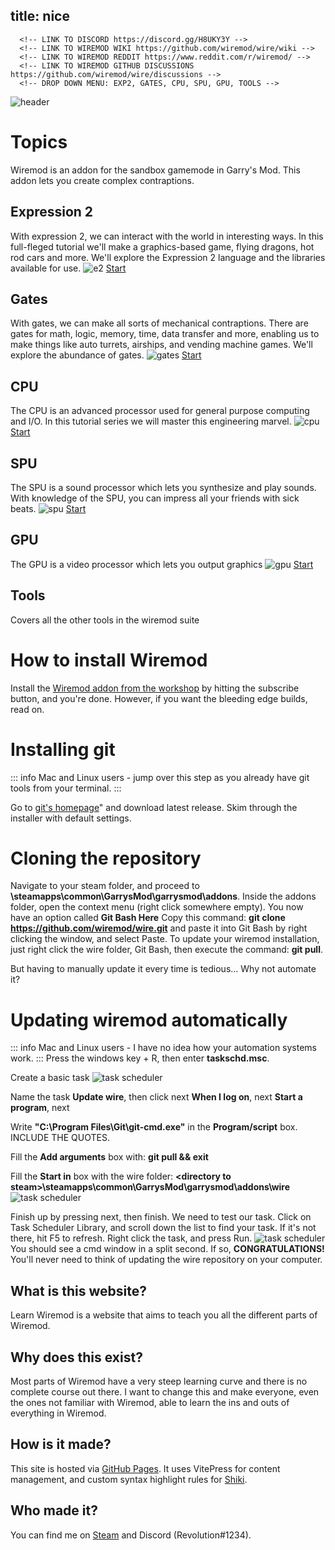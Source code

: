 title: nice
---
      <!-- LINK TO DISCORD https://discord.gg/H8UKY3Y -->
      <!-- LINK TO WIREMOD WIKI https://github.com/wiremod/wire/wiki -->
      <!-- LINK TO WIREMOD REDDIT https://www.reddit.com/r/wiremod/ -->
      <!-- LINK TO WIREMOD GITHUB DISCUSSIONS https://github.com/wiremod/wire/discussions -->
      <!-- DROP DOWN MENU: EXP2, GATES, CPU, SPU, GPU, TOOLS -->
![header](img/root/header.png)
# Topics
Wiremod is an addon for the sandbox gamemode in Garry's Mod. This addon lets you create complex contraptions.

## Expression 2
With expression 2, we can interact with the world in interesting ways. In this full-fleged tutorial we'll make a graphics-based game, flying dragons, hot rod cars and more. We'll explore the Expression 2 language and the libraries available for use.
![e2](img/e2/header.png) 
[Start](expression2/)

## Gates
With gates, we can make all sorts of mechanical contraptions. There are gates for math, logic, memory, time, data transfer and more, enabling us to make things like auto turrets, airships, and vending machine games. We'll explore the abundance of gates.
![gates](img/gates/header.png)
[Start](gates)

## CPU
The CPU is an advanced processor used for general purpose computing and I/O. In this tutorial series we will master this engineering marvel.
![cpu](img/cpu/header.png)
[Start](cpu)

## SPU
The SPU is a sound processor which lets you synthesize and play sounds. With knowledge of the SPU, you can impress all your friends with sick beats.
![spu](./img/spu/header.png)
[Start](spu)

## GPU
The GPU is a video processor which lets you output graphics
![gpu](img/gpu/header.png)
[Start](gpu)

## Tools
Covers all the other tools in the wiremod suite

# How to install Wiremod
Install the [Wiremod addon from the workshop](https://steamcommunity.com/sharedfiles/filedetails/?id=160250458) by hitting the subscribe button, and you're done. However, if you want the bleeding edge builds, read on.

# Installing git
::: info
Mac and Linux users - jump over this step as you already have git tools from your terminal.
:::

Go to [git's homepage](https://git-scm.com/)" and download latest release. Skim through the installer with default settings.

# Cloning the repository
Navigate to your steam folder, and proceed to **\steamapps\common\GarrysMod\garrysmod\addons**. Inside the addons folder, open the context menu (right click somewhere empty). You now have an option called **Git Bash Here** Copy this command: **git clone https://github.com/wiremod/wire.git** and paste it into Git Bash by right clicking the window, and select Paste. To update your wiremod installation, just right click the wire folder, Git Bash, then execute the command: **git pull**.

But having to manually update it every time is tedious... Why not automate it?

# Updating wiremod automatically
::: info
Mac and Linux users - I have no idea how your automation systems work.
:::
Press the windows key + R, then enter **taskschd.msc**.

Create a basic task
![task scheduler](img/root/taskschd.png)

Name the task **Update wire**, then click next
**When I log on**, next
**Start a program**, next

Write **"C:\Program Files\Git\git-cmd.exe"** in the **Program/script** box. INCLUDE THE QUOTES.

Fill the **Add arguments** box with: **git pull && exit**

Fill the **Start in** box with the wire folder: **&lt;directory to steam&gt;\steamapps\common\GarrysMod\garrysmod\addons\wire**
![task scheduler](img/root/taskschd2.png)

Finish up by pressing next, then finish. We need to test our task. Click on Task Scheduler Library, and scroll down the list to find your task. If it's not there, hit F5 to refresh. Right click the task, and press Run.
![task scheduler](img/root/taskschd3.png)
You should see a cmd window in a split second. If so, **CONGRATULATIONS!** You'll never need to think of updating the wire repository on your computer.


## What is this website?
Learn Wiremod is a website that aims to teach you all the different parts of Wiremod.

## Why does this exist?
Most parts of Wiremod have a very steep learning curve and there is no complete course out there. I want to change this and make everyone, even the ones not familiar with Wiremod, able to learn the ins and outs of everything in Wiremod.
## How is it made?
This site is hosted via [GitHub Pages](https://pages.github.com/). It uses VitePress for content management, and custom syntax highlight rules for [Shiki](https://shiki.matsu.io/).

## Who made it?
You can find me on [Steam](http://steamcommunity.com/id/revodoucheon/) and Discord (Revolution#1234).
